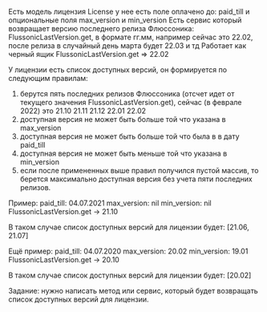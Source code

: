 Есть модель лицензия License
у нее есть поле оплачено до: paid_till
и опциональные поля max_version и min_version
Есть сервис который возвращает версию последнего релиза Флюссоника: FlussonicLastVersion.get, в формате гг.мм, например сейчас это 22.02, после релиза в случайный день марта будет 22.03 и тд
Работает как черный ящик
FlussonicLastVersion.get
=> 22.02

У лицензии есть список доступных версий, он формируется по следующим правилам:
1) берутся пять последних релизов Флюссоника (отсчет идет от текущего значения FlussonicLastVersion.get), сейчас (в феврале 2022) это 21.10 21.11 21.12 22.01 22.02
2) доступная версия не может быть больше той что указана в max_version
3) доступная версия не может быть больше той что была в в дату paid_till
3) доступная версия не может быть меньше той что указана в min_version
4) если после примененных выше правил получился пустой массив, то берется максимально доступная версия без учета пяти последних релизов.

Пример:
paid_till: 04.07.2021
max_version: nil
min_version: nil
FlussonicLastVersion.get -> 21.10

В таком случае список доступных версий для лицензии будет: [21.06, 21.07]

Ещё пример:
paid_till: 04.07.2020
max_version: 20.02
min_version: 19.01
FlussonicLastVersion.get -> 20.10

В таком случае список доступных версий для лицензии будет: [20.02]

Задание: нужно написать метод или сервис, который будет возвращать список доступных версий для лицензии.
